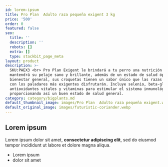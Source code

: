 ```yaml
---
id: lorem-ipsum
title: Pro Plan  Adulto raza pequeña exigent 3 kg
price: '500'
order: 0
featured: false
seo:
  title: ''
  description: ''
  robots: []
  extra: []
  type: stackbit_page_meta
layout: product
description: >-
  SKU:PAEX3 <br> Pro Plan Exigent le brindará a tu perro una nutrición que
  mantendrá su pelaje sano y brillante, además de un estado de salud óptimo y un
  bienestar general, sus croquetas tienen un sabor único que las razas pequeñas
  con los paladares más exigentes disfrutarán. Incluye selenio, beta-glucanos,
  antioxidantes vitales y vitaminas para estimular el sistema inmunológico,
  proporcionando así un buen estado de salud general. 
category: category/bigplants.md
default_thumbnail_image: images/Pro Plan  Adulto raza pequeña exigent.webp
default_original_image: images/futuristic-coriander.webp
---
```

## Lorem ipsum

Lorem ipsum dolor sit amet, **consectetur adipiscing elit**, sed do eiusmod tempor incididunt ut labore et dolore magna aliqua.

- Lorem ipsum
- dolor sit amet